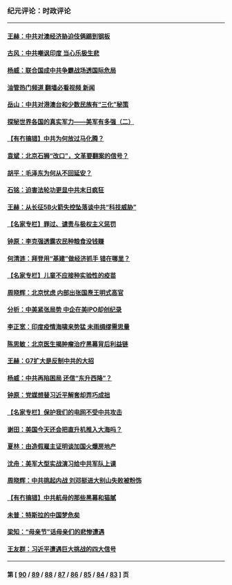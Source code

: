 ### 纪元评论：时政评论
---
#### [王赫：中共对澳经济胁迫伎俩踢到钢板](../../pages/nsc1025/n12934094.md?05092111) 
#### [古风：中共嘲讽印度 当心乐极生悲](../../pages/nsc1025/n12934194.md?05092111) 
#### [杨威：联合国成中共争霸战场透国际危局](../../pages/nsc1025/n12933773.md?05092111) 
#### [油管热门频道 翻墙必看视频 新闻](ok?05092111)
#### [岳山：中共对港澳台和少数民族有“三化”秘策](../../pages/nsc1025/n12933579.md?05092111) 
#### [探秘世界各国的真实军力——美军有多强（二）](../../pages/nsc1025/n12933170.md?05092111) 
#### [【有冇搞错】中共为何放过马化腾？](../../pages/nsc1025/n12932045.md?05092111) 
#### [袁斌：北京石狮“改口”，文革要翻案的信号？](../../pages/nsc1025/n12932828.md?05092111) 
#### [胡平：毛泽东为何从不回延安？](../../pages/nsc1025/n12932817.md?05092111) 
#### [石铭：迫害法轮功更显中共末日疯狂](../../pages/nsc1025/n12932752.md?05092111) 
#### [王赫：从长征5B火箭失控坠落谈中共“科技威胁”](../../pages/nsc1025/n12932480.md?05092111) 
#### [【名家专栏】罪过、谴责与极权主义惩罚](../../pages/nsc1025/n12931053.md?05092111) 
#### [钟原：李克强透露农民种粮食没钱赚](../../pages/nsc1025/n12931936.md?05092111) 
#### [何清涟：拜登用“基建”做经济抓手 错在哪里？](../../pages/nsc1025/n12931334.md?05092111) 
#### [【名家专栏】儿童不应接种实验性的疫苗](../../pages/nsc1025/n12930996.md?05092111) 
#### [周晓辉：北京忧虑 内部出张国焘王明式高官](../../pages/nsc1025/n12931709.md?05092111) 
#### [分析：中美紧张局势 中企在美IPO却创纪录](../../pages/nsc1025/n12931000.md?05092111) 
#### [李正宽：印度疫情海啸来势猛 未雨绸缪需思量](../../pages/nsc1025/n12930613.md?05092111) 
#### [陈思敏：北京医生揭肿瘤治疗黑幕背后利益链](../../pages/nsc1025/n12930517.md?05092111) 
#### [王赫：G7扩大是反制中共的大招](../../pages/nsc1025/n12929872.md?05092111) 
#### [杨威：中共再陷困局 还信“东升西降”？](../../pages/nsc1025/n12929132.md?05092111) 
#### [钟原：党媒想替习近平解套却弄巧成拙](../../pages/nsc1025/n12929550.md?05092111) 
#### [【名家专栏】保护我们的电网不受中共攻击](../../pages/nsc1025/n12928511.md?05092111) 
#### [谢田：美国今天还会把直升机推入大海吗？](../../pages/nsc1025/n12929444.md?05092111) 
#### [夏林：由造假雇主证明谈加国火爆房地产](../../pages/nsc1025/n12929396.md?05092111) 
#### [沈舟：美军大型实战演习给中共军队上课](../../pages/nsc1025/n12926907.md?05092111) 
#### [周晓辉：中共挑起内战 刘邓挺进大别山失败被粉饰](../../pages/nsc1025/n12929004.md?05092111) 
#### [【有冇搞错】中共航母的那些黑幕和猫腻](../../pages/nsc1025/n12927153.md?05092111) 
#### [未普：特斯拉的中国梦危矣](../../pages/nsc1025/n12928142.md?05092111) 
#### [梁知：“母亲节”话母亲们的悲惨遭遇](../../pages/nsc1025/n12928112.md?05092111) 
#### [王友群：习近平遭遇巨大挑战的四大信号](../../pages/nsc1025/n12927294.md?05092111) 

---
#### 第 [ [90](./90.md?05092111) / [89](./89.md?05092111) / [88](./88.md?05092111) / [87](./87.md?05092111) / [86](./86.md?05092111) / [85](./85.md?05092111) / [84](./84.md?05092111) / [83](./83.md?05092111) ] 页

